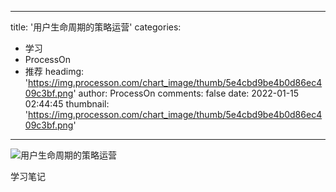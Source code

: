 
---
title: '用户生命周期的策略运营'
categories: 
 - 学习
 - ProcessOn
 - 推荐
headimg: 'https://img.processon.com/chart_image/thumb/5e4cbd9be4b0d86ec409c3bf.png'
author: ProcessOn
comments: false
date: 2022-01-15 02:44:45
thumbnail: 'https://img.processon.com/chart_image/thumb/5e4cbd9be4b0d86ec409c3bf.png'
---

<div>   
<img class="thumb" alt="用户生命周期的策略运营" src="https://img.processon.com/chart_image/thumb/5e4cbd9be4b0d86ec409c3bf.png" referrerpolicy="no-referrer">
<p>学习笔记</p>  
</div>
            